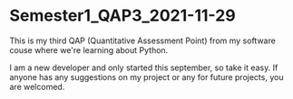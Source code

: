 # Semester1_QAP3_2021-11-29
This is my third QAP (Quantitative Assessment Point) from my software couse where we're learning about Python.

I am a new developer and only started this september, so take it easy. If anyone has any suggestions on my project or any for future projects, you are welcomed.

